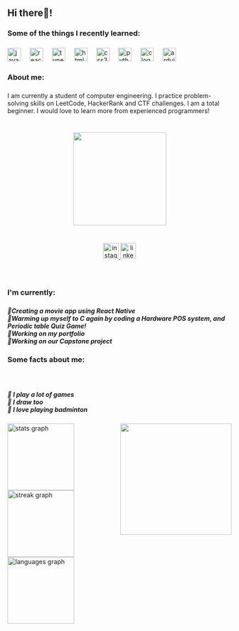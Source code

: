 <h2 align="left">Hi there👋!</h2>

###

<h3 align="left">Some of the things I recently learned:</h3>

###

<div align="left">
  <img src="https://cdn.jsdelivr.net/gh/devicons/devicon/icons/javascript/javascript-original.svg" height="30" alt="javascript logo"  />
  <img width="12" />
  <img src="https://cdn.jsdelivr.net/gh/devicons/devicon/icons/react/react-original.svg" height="30" alt="react logo"  />
  <img width="12" />
  <img src="https://cdn.jsdelivr.net/gh/devicons/devicon/icons/typescript/typescript-original.svg" height="30" alt="typescript logo"  />
  <img width="12" />
  <img src="https://cdn.jsdelivr.net/gh/devicons/devicon/icons/html5/html5-original.svg" height="30" alt="html5 logo"  />
  <img width="12" />
  <img src="https://cdn.jsdelivr.net/gh/devicons/devicon/icons/css3/css3-original.svg" height="30" alt="css3 logo"  />
  <img width="12" />
  <img src="https://cdn.jsdelivr.net/gh/devicons/devicon/icons/python/python-original.svg" height="30" alt="python logo"  />
  <img width="12" />
  <img src="https://cdn.jsdelivr.net/gh/devicons/devicon/icons/c/c-original.svg" height="30" alt="c logo"  />
  <img width="12" />
  <img src="https://cdn.jsdelivr.net/gh/devicons/devicon/icons/arduino/arduino-original.svg" height="30" alt="arduino logo"  />
</div>

###

<h3 align="left">About me:</h3>

###

<p align="left">I am currently a student of computer engineering. I practice problem-solving skills on LeetCode, HackerRank and CTF challenges. I am a total beginner. I would love to learn more from experienced programmers!</p>

###

<br clear="both">

<div align="center">
  <img height="209" src="https://cdna.artstation.com/p/assets/images/images/030/828/406/original/tj-austria-kj.gif?1601786671"  />
</div>

###

<br clear="both">

<div align="center">
  <a href="https://www.instagram.com/aisha_urbanoo/" target="_blank">
    <img src="https://img.shields.io/static/v1?message=Instagram&logo=instagram&label=&color=8569E4&logoColor=white&labelColor=&style=flat" height="35" alt="instagram logo"  />
  </a>
  <a href="https://www.linkedin.com/in/urbano-aisha-kelsey-m-83a3b1244/" target="_blank">
    <img src="https://img.shields.io/static/v1?message=LinkedIn&logo=linkedin&label=&color=8569E4&logoColor=white&labelColor=&style=flat" height="35" alt="linkedin logo"  />
  </a>
</div>

###

<br clear="both">

<h3 align="left">I'm currently:</h3>

###

<h5 align="left">📘Creating a movie app using React Native<br>📕Warming up myself to C again by coding a Hardware POS system, and Periodic table Quiz Game!<br>📙Working on my portfolio<br>📗Working on our Capstone project</h5>

###

<h3 align="left">Some facts about me:</h3>

###

<br clear="both">

<h5 align="left">🥈 I play a lot of games<br>🥈 I draw too<br>🥈 I love playing badminton</h5>

###

<img align="right" height="250" src="https://media.giphy.com/media/jubLJwkWhtqmOA2bJg/giphy.gif"  />

###

<div align="left">
  <img src="https://github-readme-stats.vercel.app/api?username=BweepBwop&hide_title=false&hide_rank=false&show_icons=true&include_all_commits=true&count_private=true&disable_animations=false&theme=tokyonight&locale=en&hide_border=false" height="150" alt="stats graph"  />
  <img src="https://streak-stats.demolab.com?user=BweepBwop&locale=en&mode=daily&theme=tokyonight&hide_border=false&border_radius=5" height="150" alt="streak graph"  />
  <img src="https://github-readme-stats.vercel.app/api/top-langs?username=BweepBwop&locale=en&hide_title=false&layout=compact&card_width=320&langs_count=5&theme=tokyonight&hide_border=false" height="150" alt="languages graph"  />
</div>

###
